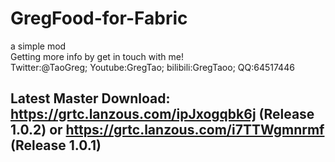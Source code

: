 # GregFood-for-Fabric
a simple mod
<br>Getting more info by get in touch with me!<br>
Twitter:@TaoGreg; Youtube:GregTao; bilibili:GregTaoo; QQ:64517446
<br>
## Latest Master Download: https://grtc.lanzous.com/ipJxogqbk6j (Release 1.0.2) or https://grtc.lanzous.com/i7TTWgmnrmf (Release 1.0.1)
